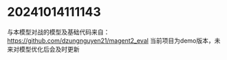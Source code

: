# 20241014111143
与本模型对战的模型及基础代码来自：https://github.com/dzungnguyen21/magent2_eval
当前项目为demo版本，未来对模型优化后会及时更新
